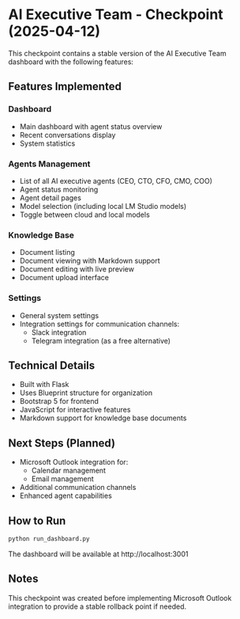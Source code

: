 # AI Executive Team - Checkpoint (2025-04-12)

This checkpoint contains a stable version of the AI Executive Team dashboard with the following features:

## Features Implemented

### Dashboard
- Main dashboard with agent status overview
- Recent conversations display
- System statistics

### Agents Management
- List of all AI executive agents (CEO, CTO, CFO, CMO, COO)
- Agent status monitoring
- Agent detail pages
- Model selection (including local LM Studio models)
- Toggle between cloud and local models

### Knowledge Base
- Document listing
- Document viewing with Markdown support
- Document editing with live preview
- Document upload interface

### Settings
- General system settings
- Integration settings for communication channels:
  - Slack integration
  - Telegram integration (as a free alternative)

## Technical Details

- Built with Flask
- Uses Blueprint structure for organization
- Bootstrap 5 for frontend
- JavaScript for interactive features
- Markdown support for knowledge base documents

## Next Steps (Planned)
- Microsoft Outlook integration for:
  - Calendar management
  - Email management
- Additional communication channels
- Enhanced agent capabilities

## How to Run

```bash
python run_dashboard.py
```

The dashboard will be available at http://localhost:3001

## Notes
This checkpoint was created before implementing Microsoft Outlook integration to provide a stable rollback point if needed.
